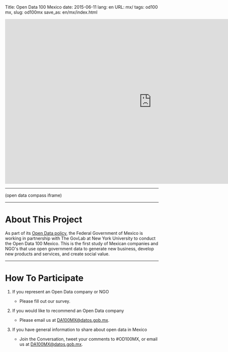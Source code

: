 Title: Open Data 100 Mexico
date: 2015-06-11
lang: en
URL: mx/
tags: od100 mx,
slug: od100mx
save_as: en/mx/index.html

<iframe width="960" height="540" src="https://www.youtube.com/embed/ljuclmBfAQQ" frameborder="0" allowfullscreen></iframe>

---

(open data compass iframe)

---

# About This Project

As part of its <a href="http://datos.gob.mx/">Open Data policy</a>, the Federal
Government of Mexico is working in partnership with The GovLab at New York
University to conduct the Open Data 100 Mexico. This is the first study of
Mexican companies and NGO's that use open government data to generate new
business, develop new products and services, and create social value.

---

# How To Participate

1. If you represent an Open Data company or NGO

    * Please fill out our survey.

2. If you would like to recommend an Open Data company

    * Please email us at [DA100MX@datos.gob.mx](mailto:DA100MX@datos.gob.mx).

3. If you have general information to share about open data in Mexico

    * Join the Conversation, tweet your comments to #OD100MX, or email us at
       [DA100MX@datos.gob.mx](mailto:DA100MX@datos.gob.mx).
